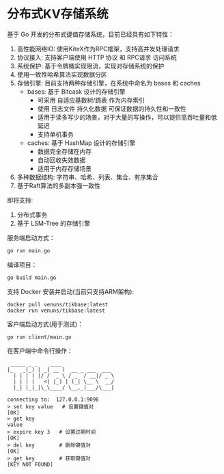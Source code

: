# 分布式KV存储系统

基于 Go 开发的分布式键值存储系统，目前已经具有如下特性：

1. 高性能网络IO: 使用KiteX作为RPC框架，支持高并发处理请求
2. 协议接入: 支持客户端使用 HTTP 协议 和 RPC请求 访问系统
3. 系统保护: 基于令牌桶实现限流，实现对存储系统的保护
4. 使用一致性哈希算法实现数据分区
5. 存储引擎: 目前支持两种存储引擎，在系统中命名为 bases 和 caches
   - bases: 基于 Bitcask 设计的存储引擎
      - 可采用 自适应基数树/跳表 作为内存索引
      - 使用 日志文件 持久化数据 可保证数据的持久性和一致性
      - 适用于读多写少的场景，对于大量的写操作，可以提供高吞吐量和低延迟
      - 支持单机事务
   - caches: 基于 HashMap 设计的存储引擎
      - 数据完全存储在内存
      - 自动回收失效数据
      - 适用于内存存储场景
6. 多种数据结构: 字符串、哈希、列表、集合、有序集合
7. 基于Raft算法的多副本强一致性

即将支持:
1. 分布式事务
2. 基于 LSM-Tree 的存储引擎

服务端启动方式：
```bash
go run main.go
```

编译项目：
```bash
go build main.go
```

支持 Docker 安装并启动(当前只支持ARM架构):
```
docker pull venuns/tikbase:latest 
docker run venuns/tikbase:latest 
```

客户端启动方式(用于测试)：
```
go run client/main.go
```

在客户端中命令行操作：
```
 _____ _ _    ____                 
|_   _(_) | _| __ )  __ _ ___  ___ 
  | | | | |/ /  _ \ / _` / __|/ _ \
  | | | |   <| |_) | (_| \__ \  __/
  |_| |_|_|\_\____/ \__,_|___/\___|

connecting to:  127.0.0.1:9096
> set key value   # 设置键值对
[OK]
> get key
value
> expire key 3   # 设置过期时间
[OK]
> del key        # 删除键值对
[OK]
> get key        # 获取键值对
[KEY NOT FOUND]
```

